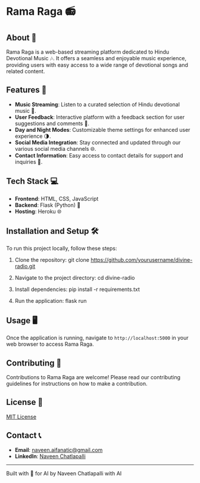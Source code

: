 # Rama Raga 📻

## About 🌟

Rama Raga is a web-based streaming platform dedicated to Hindu Devotional Music 🎶. It offers a seamless and enjoyable music experience, providing users with easy access to a wide range of devotional songs and related content.

## Features 🚀

- **Music Streaming**: Listen to a curated selection of Hindu devotional music 🎵.
- **User Feedback**: Interactive platform with a feedback section for user suggestions and comments 💬.
- **Day and Night Modes**: Customizable theme settings for enhanced user experience 🌗.
- **Social Media Integration**: Stay connected and updated through our various social media channels 🌐.
- **Contact Information**: Easy access to contact details for support and inquiries 📧.

## Tech Stack 💻

- **Frontend**: HTML, CSS, JavaScript
- **Backend**: Flask (Python) 🐍
- **Hosting**: Heroku 🌐

## Installation and Setup 🛠️

To run this project locally, follow these steps:

1. Clone the repository:
   git clone https://github.com/yourusername/divine-radio.git

2. Navigate to the project directory:
   cd divine-radio

3. Install dependencies:
   pip install -r requirements.txt

4. Run the application:
   flask run

## Usage 🖥️

Once the application is running, navigate to `http://localhost:5000` in your web browser to access Rama Raga.

## Contributing 🤝

Contributions to Rama Raga are welcome! Please read our contributing guidelines for instructions on how to make a contribution.

## License 📜

[MIT License](LICENSE.md)

## Contact 📞

- **Email**: naveen.aifanatic@gmail.com
- **LinkedIn**: [Naveen Chatlapalli](https://www.linkedin.com/in/nchatlapalli/)

---

Built with 💓 for AI by Naveen Chatlapalli with AI
